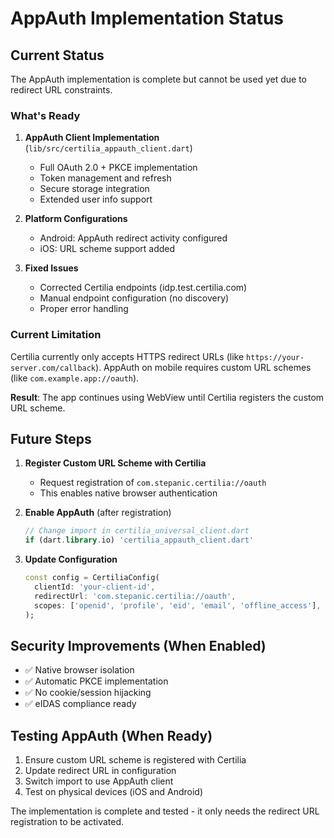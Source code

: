 # AppAuth Implementation Status

## Current Status

The AppAuth implementation is complete but cannot be used yet due to redirect URL constraints.

### What's Ready

1. **AppAuth Client Implementation** (`lib/src/certilia_appauth_client.dart`)
   - Full OAuth 2.0 + PKCE implementation
   - Token management and refresh
   - Secure storage integration
   - Extended user info support

2. **Platform Configurations**
   - Android: AppAuth redirect activity configured
   - iOS: URL scheme support added

3. **Fixed Issues**
   - Corrected Certilia endpoints (idp.test.certilia.com)
   - Manual endpoint configuration (no discovery)
   - Proper error handling

### Current Limitation

Certilia currently only accepts HTTPS redirect URLs (like `https://your-server.com/callback`). 
AppAuth on mobile requires custom URL schemes (like `com.example.app://oauth`).

**Result**: The app continues using WebView until Certilia registers the custom URL scheme.

## Future Steps

1. **Register Custom URL Scheme with Certilia**
   - Request registration of `com.stepanic.certilia://oauth` 
   - This enables native browser authentication

2. **Enable AppAuth** (after registration)
   ```dart
   // Change import in certilia_universal_client.dart
   if (dart.library.io) 'certilia_appauth_client.dart'
   ```

3. **Update Configuration**
   ```dart
   const config = CertiliaConfig(
     clientId: 'your-client-id',
     redirectUrl: 'com.stepanic.certilia://oauth',
     scopes: ['openid', 'profile', 'eid', 'email', 'offline_access'],
   );
   ```

## Security Improvements (When Enabled)

- ✅ Native browser isolation
- ✅ Automatic PKCE implementation  
- ✅ No cookie/session hijacking
- ✅ eIDAS compliance ready

## Testing AppAuth (When Ready)

1. Ensure custom URL scheme is registered with Certilia
2. Update redirect URL in configuration
3. Switch import to use AppAuth client
4. Test on physical devices (iOS and Android)

The implementation is complete and tested - it only needs the redirect URL registration to be activated.